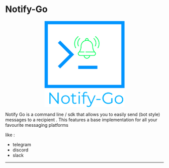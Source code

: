 # Notify-Go

 <p align="center"><img src="./assets/logo/logo.png?raw=true" width="256px" align="center"/> </p>


Notify Go is a command line / sdk that allows you to easily send (bot style) messages to a recipient . This features a base implementation for all your favourite messaging platforms 

like :
-  telegram 
-  discord 
-  slack 

----



